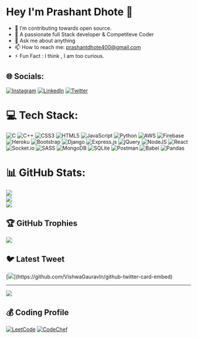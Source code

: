 # Hey I'm Prashant Dhote 👋
- 🔭 I’m contributing towards open source.<br>
- 🤔 A passionate full Stack developer & Competiteve Coder<br>
- 💬 Ask me about anything<br>
- 📫 How to reach me: prashantdhote400@gmail.com<br>
- ⚡ Fun Fact :  I think , I am too curious.


## 🌐 Socials:
[![Instagram](https://img.shields.io/badge/Instagram-%23E4405F.svg?logo=Instagram&logoColor=white)](https://instagram.com/prashant__dhote_) [![LinkedIn](https://img.shields.io/badge/LinkedIn-%230077B5.svg?logo=linkedin&logoColor=white)](https://linkedin.com/in/https://www.linkedin.com/in/prashant-dhote-bb897a21b/) [![Twitter](https://img.shields.io/badge/Twitter-%231DA1F2.svg?logo=Twitter&logoColor=white)](https://twitter.com/prashant_dhote_) 

# 💻 Tech Stack:
![C](https://img.shields.io/badge/c-%2300599C.svg?style=for-the-badge&logo=c&logoColor=white) ![C++](https://img.shields.io/badge/c++-%2300599C.svg?style=for-the-badge&logo=c%2B%2B&logoColor=white) ![CSS3](https://img.shields.io/badge/css3-%231572B6.svg?style=for-the-badge&logo=css3&logoColor=white) ![HTML5](https://img.shields.io/badge/html5-%23E34F26.svg?style=for-the-badge&logo=html5&logoColor=white) ![JavaScript](https://img.shields.io/badge/javascript-%23323330.svg?style=for-the-badge&logo=javascript&logoColor=%23F7DF1E) ![Python](https://img.shields.io/badge/python-3670A0?style=for-the-badge&logo=python&logoColor=ffdd54) ![AWS](https://img.shields.io/badge/AWS-%23FF9900.svg?style=for-the-badge&logo=amazon-aws&logoColor=white) ![Firebase](https://img.shields.io/badge/firebase-%23039BE5.svg?style=for-the-badge&logo=firebase) ![Heroku](https://img.shields.io/badge/heroku-%23430098.svg?style=for-the-badge&logo=heroku&logoColor=white) ![Bootstrap](https://img.shields.io/badge/bootstrap-%23563D7C.svg?style=for-the-badge&logo=bootstrap&logoColor=white) ![Django](https://img.shields.io/badge/django-%23092E20.svg?style=for-the-badge&logo=django&logoColor=white) ![Express.js](https://img.shields.io/badge/express.js-%23404d59.svg?style=for-the-badge&logo=express&logoColor=%2361DAFB) ![jQuery](https://img.shields.io/badge/jquery-%230769AD.svg?style=for-the-badge&logo=jquery&logoColor=white) ![NodeJS](https://img.shields.io/badge/node.js-6DA55F?style=for-the-badge&logo=node.js&logoColor=white) ![React](https://img.shields.io/badge/react-%2320232a.svg?style=for-the-badge&logo=react&logoColor=%2361DAFB) ![Socket.io](https://img.shields.io/badge/Socket.io-black?style=for-the-badge&logo=socket.io&badgeColor=010101) ![SASS](https://img.shields.io/badge/SASS-hotpink.svg?style=for-the-badge&logo=SASS&logoColor=white) ![MongoDB](https://img.shields.io/badge/MongoDB-%234ea94b.svg?style=for-the-badge&logo=mongodb&logoColor=white) ![SQLite](https://img.shields.io/badge/sqlite-%2307405e.svg?style=for-the-badge&logo=sqlite&logoColor=white) ![Postman](https://img.shields.io/badge/Postman-FF6C37?style=for-the-badge&logo=postman&logoColor=white) ![Babel](https://img.shields.io/badge/Babel-F9DC3e?style=for-the-badge&logo=babel&logoColor=black) ![Pandas](https://img.shields.io/badge/pandas-%23150458.svg?style=for-the-badge&logo=pandas&logoColor=white)
# 📊 GitHub Stats:
![](https://github-readme-stats.vercel.app/api?username=prashant744&theme=city_light&hide_border=false&include_all_commits=true&count_private=false)<br/>
![](https://github-readme-streak-stats.herokuapp.com/?user=prashant744&theme=city_light&hide_border=false)<br/>
![](https://github-readme-stats.vercel.app/api/top-langs/?username=prashant744&theme=city_light&hide_border=false&include_all_commits=true&count_private=false&layout=compact)

## 🏆 GitHub Trophies
![](https://github-profile-trophy.vercel.app/?username=prashant744&theme=discord&no-frame=false&no-bg=false&margin-w=4)

## 🐦 Latest Tweet
[![](https://gtce.itsvg.in/api?username=prashant_dhote_)](https://github.com/VishwaGauravIn/github-twitter-card-embed)

---
[![](https://visitcount.itsvg.in/api?id=prashant744&icon=4&color=4)](https://visitcount.itsvg.in)

  ## 💰 Coding Profile
  [![LeetCode](https://img.shields.io/static/v1?label=&message=LeetCode&color=%3Cblueviolet%3E)](https://leetcode.com/prashant_74/) [![CodeChef](https://img.shields.io/static/v1?label=&message=CodeChef&color=9cf)](https://www.codechef.com/users/prashant_744) 

  
<!-- Proudly created with GPRM ( https://gprm.itsvg.in ) -->
